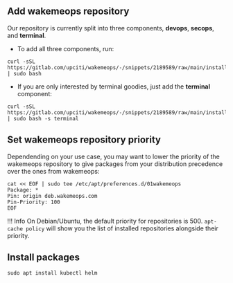 ## Add wakemeops repository

Our repository is currently split into three components, __devops__, __secops__, and __terminal__.


* To add all three components, run:

```shell
curl -sSL https://gitlab.com/upciti/wakemeops/-/snippets/2189589/raw/main/install.sh | sudo bash
```

* If you are only interested by terminal goodies, just add the __terminal__ component:

```shell
curl -sSL https://gitlab.com/upciti/wakemeops/-/snippets/2189589/raw/main/install.sh | sudo bash -s terminal
```


## Set wakemeops repository priority

Dependending on your use case, you may want to lower the priority of the wakemeops repository
to give packages from your distribution precedence over the ones from wakemeops:

```shell
cat << EOF | sudo tee /etc/apt/preferences.d/01wakemeops
Package: *
Pin: origin deb.wakemeops.com
Pin-Priority: 100
EOF
```

!!! Info
    On Debian/Ubuntu, the default priority for repositories is 500. `apt-cache policy` will show you the list of installed repositories alongside their priority.

## Install packages

```shell
sudo apt install kubectl helm
```
